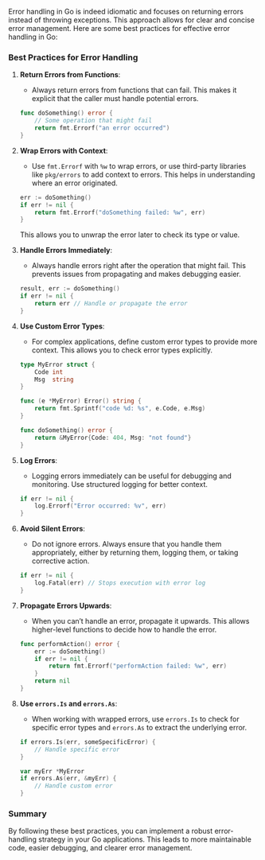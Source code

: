 Error handling in Go is indeed idiomatic and focuses on returning errors instead of throwing exceptions. This approach allows for clear and concise error management. Here are some best practices for effective error handling in Go:

### Best Practices for Error Handling

1. **Return Errors from Functions**:
   - Always return errors from functions that can fail. This makes it explicit that the caller must handle potential errors.

   ```go
   func doSomething() error {
       // Some operation that might fail
       return fmt.Errorf("an error occurred")
   }
   ```

2. **Wrap Errors with Context**:
   - Use `fmt.Errorf` with `%w` to wrap errors, or use third-party libraries like `pkg/errors` to add context to errors. This helps in understanding where an error originated.

   ```go
   err := doSomething()
   if err != nil {
       return fmt.Errorf("doSomething failed: %w", err)
   }
   ```

   This allows you to unwrap the error later to check its type or value.

3. **Handle Errors Immediately**:
   - Always handle errors right after the operation that might fail. This prevents issues from propagating and makes debugging easier.

   ```go
   result, err := doSomething()
   if err != nil {
       return err // Handle or propagate the error
   }
   ```

4. **Use Custom Error Types**:
   - For complex applications, define custom error types to provide more context. This allows you to check error types explicitly.

   ```go
   type MyError struct {
       Code int
       Msg  string
   }

   func (e *MyError) Error() string {
       return fmt.Sprintf("code %d: %s", e.Code, e.Msg)
   }

   func doSomething() error {
       return &MyError{Code: 404, Msg: "not found"}
   }
   ```

5. **Log Errors**:
   - Logging errors immediately can be useful for debugging and monitoring. Use structured logging for better context.

   ```go
   if err != nil {
       log.Errorf("Error occurred: %v", err)
   }
   ```

6. **Avoid Silent Errors**:
   - Do not ignore errors. Always ensure that you handle them appropriately, either by returning them, logging them, or taking corrective action.

   ```go
   if err != nil {
       log.Fatal(err) // Stops execution with error log
   }
   ```

7. **Propagate Errors Upwards**:
   - When you can’t handle an error, propagate it upwards. This allows higher-level functions to decide how to handle the error.

   ```go
   func performAction() error {
       err := doSomething()
       if err != nil {
           return fmt.Errorf("performAction failed: %w", err)
       }
       return nil
   }
   ```

8. **Use `errors.Is` and `errors.As`**:
   - When working with wrapped errors, use `errors.Is` to check for specific error types and `errors.As` to extract the underlying error.

   ```go
   if errors.Is(err, someSpecificError) {
       // Handle specific error
   }

   var myErr *MyError
   if errors.As(err, &myErr) {
       // Handle custom error
   }
   ```

### Summary

By following these best practices, you can implement a robust error-handling strategy in your Go applications. This leads to more maintainable code, easier debugging, and clearer error management.
